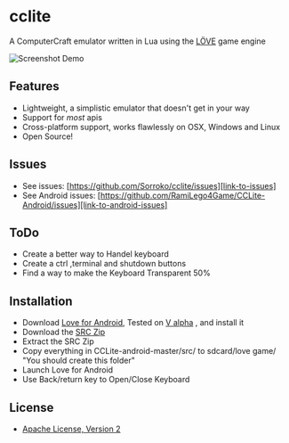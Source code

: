 cclite
======

A ComputerCraft emulator written in Lua using the [LÖVE][link-to-love] game engine

![Screenshot Demo][image-screenshot-1]

Features
--------
- Lightweight, a simplistic emulator that doesn't get in your way
- Support for _most_ apis
- Cross-platform support, works flawlessly on OSX, Windows and Linux
- Open Source!

Issues
------
- See issues: [https://github.com/Sorroko/cclite/issues][link-to-issues]
- See Android issues: [https://github.com/RamiLego4Game/CCLite-Android/issues][link-to-android-issues]

ToDo
----
- Create a better way to Handel keyboard
- Create a ctrl ,terminal and shutdown buttons
- Find a way to make the Keyboard Transparent 50%

Installation
------------
- Download [Love for Android][link-to-android-love], Tested on [V alpha][link-to-android-love-download] , and install it
- Download the [SRC Zip][link-to-src]
- Extract the SRC Zip
- Copy everything in CCLite-android-master/src/ to sdcard/love game/ "You should create this folder"
- Launch Love for Android
- Use Back/return key to Open/Close Keyboard

License
-------
- [Apache License, Version 2][apache-license]


[image-screenshot-1]:https://dl.dropboxusercontent.com/u/53730212/cclove_demo.png
[link-to-src]:https://codeload.github.com/RamiLego4Game/CCLite-Android/zip/master
[link-to-love]:http://love2d.org/
[link-to-android-love]:https://bitbucket.org/MartinFelis/love-android-sdl2/downloads
[link-to-android-love-download]:https://bitbucket.org/MartinFelis/love-android-sdl2/downloads/love_android_sdl2_alpha8.apk
[link-to-issues]:https://github.com/Sorroko/cclite/issues
[link-to-android-issues]:https://github.com/RamiLego4Game/CCLite-Android/issues
[apache-license]:http://www.apache.org/licenses/LICENSE-2.0.html
